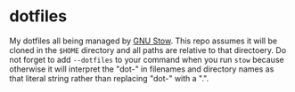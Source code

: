 # dotfiles

My dotfiles all being managed by [GNU Stow](https://www.gnu.org/software/stow/). This repo assumes it will be cloned in the `$HOME` directory and all paths are relative to that directoery. Do not forget to add `--dotfiles` to your command when you run `stow` because otherwise it will interpret the "dot-" in filenames and directory names as that literal string rather than replacing "dot-" with a ".".
